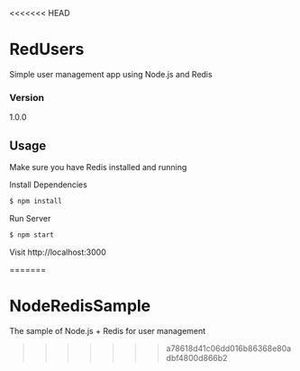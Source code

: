 <<<<<<< HEAD
# RedUsers
Simple user management app using Node.js and Redis

### Version
1.0.0

## Usage

Make sure you have Redis installed and running

Install Dependencies

```sh
$ npm install
```

Run Server

```sh
$ npm start
```

Visit http://localhost:3000

=======
# NodeRedisSample
The sample of Node.js + Redis for user management
>>>>>>> a78618d41c06dd016b86368e80adbf4800d866b2
